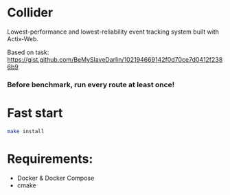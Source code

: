 # Collider

Lowest-performance and lowest-reliability event tracking system built with Actix-Web.

Based on task: https://gist.github.com/BeMySlaveDarlin/102194669142f0d70ce7d0412f2386b9

### Before benchmark, run every route at least once!

# Fast start
```bash
make install
```

# Requirements:
- Docker & Docker Compose
- cmake